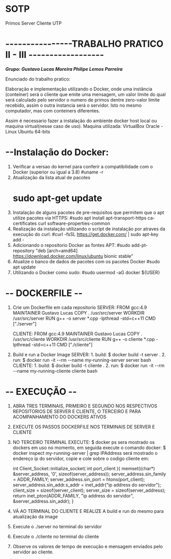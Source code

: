 # SOTP
Primos Server Cliente UTP
# ----------------TRABALHO PRATICO II - III ------------------ 
**_Grupo: Gustavo Lucas Moreira 
Philipe Lemos Parreira_** 

Enunciado do trabalho pratico: 

Elaboração e implementação utilizando o Docker, onde uma instância (conteiner) será o cliente que emite uma mensagem, 
um valor limite do qual será calculado pelo servidor o numero de primos dentre zero-valor limite recebido, 
assim o outra instancia será o servidor. Isto no mesmo computador, mas com conteiners diferentes.

Assim é necessario fazer a instalação do ambiente docker host local ou maquina virtual(nesse caso de uso). 
Maquina utilizada: 
VirtualBox Oracle - Linux Ubuntu 64-bits

# --Instalação do Docker: 
 1. Verificar a versao do kernel para conferir a compatibilidade com o Docker (superior ou igual a 3.8)
    #uname -r
 2. Atualização da lista atual de pacotes 
    # sudo apt-get update 
 3. Instalação de alguns pacotes de pre-requisitos que permitem que o apt utilize pacotes via HTTPS:
    #sudo apt install apt-transport-https ca-certificates curl software-properties-common 
 4. Realização da instalação utilizando o script de instalação por atraves da execução do curl:
    #curl -fsSL https://get.docker.com/ | sudo apt-key add -
 5. Adicionando o repositorio Docker as fontes APT: 
    #sudo add-pt-repository "deb [arch=amd64] https://download.docker.com/linux/ubuntu bionic stable"
 6. Atualize o banco de dados de pacotes com os pacotes Docker 
    #sudo apt update 
 7. Utilizando o Docker como sudo:
    #sudo usermod -aG docker ${USER} 

# -- DOCKERFILE --
1. Crie um Dockerfile em cada repositorio 
    SERVER: 
	FROM gcc:4.9 
	MAINTAINER Gustavo Lucas 
	COPY . /usr/src/server
	WORKDIR /usr/src/server
	RUN g++ -o server *.cpp -lpthread -std=c++11
	CMD ["./server"] 
     
     CLIENTE:
	FROM gcc:4.9 
	MAINTAINER Gustavo Lucas 
	COPY . /usr/src/cliente
	WORKDIR /usr/src/cliente
	RUN g++ -o cliente *.cpp -lpthread -std=c++11
	CMD ["./cliente"] 
 
2. Build e run a Docker Image 
	SERVER: 
		1. build:
			$ docker build -t server .
		2. run:
			$ docker run -it --rm --name my-running-server server bash
	CLIENTE: 
		1. build:
			$ docker build -t cliente .
		2. run:
			$ docker run -it --rm --name my-running-cliente cliente bash

# -- EXECUÇÃO -- 
 1. ABRA TRES TERMINAIS, PRIMEIRO E SEGUNDO NOS RESPECTIVOS REPOSITORIOS DE SERVER E CLIENTE, O TERCEIRO E PARA ACOMPANHAMENTO DO DOCKERS ATIVOS 

 2. EXECUTE OS PASSOS DOCKERFILE NOS TERMINAIS DE SERVER E CLIENTE 

 3. NO TERCEIRO TERMINAL EXECUTE: 
	$ docker ps
 	sera mostrado os dockers em uso no momento, em seguida 
 execute o comando docker:
	$ docker inspect my-running-server | grep IPAddress
	será mostrado o endereço ip do servidor, copie e cole sobre o codigo cliente em:

	int Client_Socket::initialize_socket( int port_client ){
	  memset((char*) &server_address, '0', sizeof(server_address));
	  server_address.sin_family      = ADDR_FAMILY;
	  server_address.sin_port        = htons(port_client); 
	  server_address.sin_addr.s_addr = inet_addr("ip address do servidor");
	  client_size = sizeof(server_client);
	  server_size = sizeof(server_address);
	  return inet_pton(ADDR_FAMILY, "ip address do servidor", &server_address.sin_addr);
    }
 4. VÁ AO TERMINAL DO CLIENTE E REALIZE A build e run do mesmo para atualização da image 

 5. Execute o ./server no terminal do servidor 

 6. Execute o ./cliente no terminal do cliente 

 7. Observe os valores de tempo de execução e mensagem enviados pelo servidor ao cliente. 




